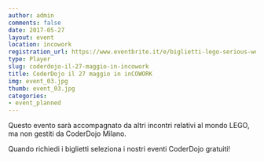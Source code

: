 ```yaml
---
author: admin
comments: false
date: 2017-05-27
layout: event
location: incowork
registration_url: https://www.eventbrite.it/e/biglietti-lego-serious-wedo-incowork-cormano-33393734559
type: Player
slug: coderdojo-il-27-maggio-in-incowork
title: CoderDojo il 27 maggio in inCOWORK
img: event_03.jpg
thumb: event_03.jpg
categories:
- event_planned
---
```


Questo evento sarà accompagnato da altri incontri relativi al mondo LEGO, ma non gestiti da CoderDojo Milano.

Quando richiedi i biglietti seleziona i nostri eventi CoderDojo gratuiti!
